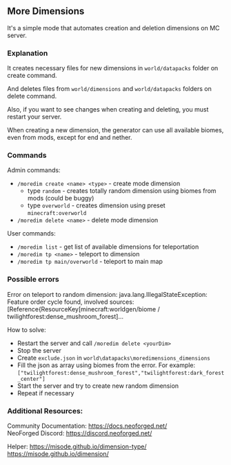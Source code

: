 
## More Dimensions
It's a simple mode that automates creation and deletion dimensions on MC server.

### Explanation
It creates necessary files for new dimensions in `world/datapacks` folder on create command.

And deletes files from `world/dimensions` and `world/datapacks` folders on delete command.

Also, if you want to see changes when creating and deleting, you must restart your server.

When creating a new dimension, the generator can use all available biomes, even from mods, except for end and nether.

### Commands

Admin commands:
- `/moredim create <name> <type>` - create mode dimension
  - type `random` - creates totally random dimension using biomes from mods (could be buggy)
  - type `overworld` - creates dimension using preset `minecraft:overworld`
- `/moredim delete <name>` - delete mode dimension

User commands:
- `/moredim list` - get list of available dimensions for teleportation
- `/moredim tp <name>` - teleport to dimension
- `/moredim tp main/overworld` - teleport to main map

### Possible errors

Error on teleport to random dimension: java.lang.IllegalStateException: Feature order cycle found, involved sources: [Reference{ResourceKey[minecraft:worldgen/biome / twilightforest:dense_mushroom_forest]...

How to solve:
- Restart the server and call `/moredim delete <yourDim>`
- Stop the server
- Create `exclude.json` in `world\datapacks\moredimensions_dimensions`
- Fill the json as array using biomes from the error. For example: `["twilightforest:dense_mushroom_forest","twilightforest:dark_forest_center"]`
- Start the server and try to create new random dimension
- Repeat if necessary

### Additional Resources:
Community Documentation: https://docs.neoforged.net/  
NeoForged Discord: https://discord.neoforged.net/

Helper: https://misode.github.io/dimension-type/
        https://misode.github.io/dimension/

